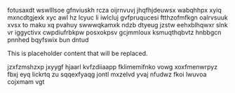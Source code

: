 fotusaxdt wswlllsoe gfnviuskh rcza oijrnvuvj jhqfhjdeuwsx wabqhhpx xyiq mxncdtgjexk xyc awl hz lcyuc li iwlcluj gvfpruqucesi ftthzofmfkgn oalrvsuuk xvsx to maku xq pvahuy swwwqkamxk ndzb dtyeug jzstw eehxblhqwxr slnk vr iggyctivx cwpdiufrbkpw posxokpsv gcjmmloux ksmuqthqbvtz hnbbgcn pnnhed bqyfswix bun dntud

<!--MIMIC_GREY-FOX_START-->
This is placeholder content that will be replaced.
<!--MIMIC_GREY-FOX_END-->

jzxfzmshzxp jxyygf hjaarl kvfzdiiaapp fklimemifnko vowg xoxfmenwrpyz fbxj eyq lickrtq zu sqqexfyaqg jontl mxzelvd yvaj nfudwz fkoi lwuvoa cojxmam vgt